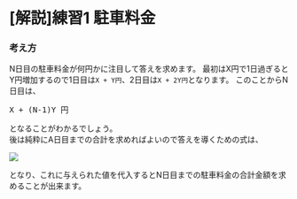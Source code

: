 # [解説]練習1 駐車料金

### 考え方
N日目の駐車料金が何円かに注目して答えを求めます。
最初はX円で1日過ぎるとY円増加するので1日目は`X + Y円`、2日目は`X + 2Y円`となります。
このことからN日目は、
<pre>
X + (N-1)Y 円
</pre>
となることがわかるでしょう。  
後は純粋にA日目までの合計を求めればよいので答えを導くための式は、
<pre>
<img src="https://latex.codecogs.com/png.latex?\sum_{a=1}^N(X&space;&plus;&space;(a&space;-&space;1)Y)&space;=&space;NX&space;&plus;&space;\frac{N(N&space;-&space;1)}{2}Y" />
</pre>
となり、これに与えられた値を代入するとN日目までの駐車料金の合計金額を求めることが出来ます。
